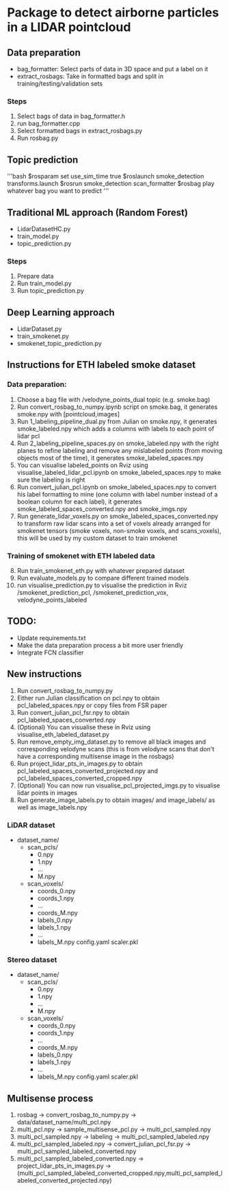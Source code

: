 # Package to detect airborne particles in a LIDAR pointcloud


## Data preparation

- bag_formatter: Select parts of data in 3D space and put a label on it
- extract_rosbags: Take in formatted bags and split in training/testing/validation sets


### Steps
1. Select bags of data in bag_formatter.h
2. run bag_formatter.cpp
3. Select formatted bags in extract_rosbags.py
4. Run rosbag.py

## Topic prediction

'''bash
$rosparam set use_sim_time true
$roslaunch smoke_detection transforms.launch
$rosrun smoke_detection scan_formatter
$rosbag play whatever bag you want to predict
'''


 ## Traditional ML approach (Random Forest)

- LidarDatasetHC.py
- train_model.py
- topic_prediction.py

### Steps

1. Prepare data
2. Run train_model.py
3. Run topic_prediction.py

 ## Deep Learning approach

- LidarDataset.py
- train_smokenet.py
- smokenet_topic_prediction.py


## Instructions for ETH labeled smoke dataset

### Data preparation:
1. Choose a bag file with /velodyne_points_dual topic (e.g. smoke.bag)
2. Run convert_rosbag_to_numpy.ipynb script on smoke.bag, it generates smoke.npy with [pointcloud,images]
3. Run 1_labeling_pipeline_dual.py from Julian on smoke.npy, it generates smoke_labeled.npy which adds a columns with labels to each point of lidar pcl
4. Run 2_labeling_pipeline_spaces.py on smoke_labeled.npy with the right planes to refine labeling and remove any mislabeled points (from moving objects most of the time), it generates smoke_labeled_spaces.npy
5. You can visualise labeled_points on Rviz using visualise_labeled_lidar_pcl.ipynb on smoke_labeled_spaces.npy to make sure the labeling is right
6. Run convert_julian_pcl.ipynb on smoke_labeled_spaces.npy to convert his label formatting to mine (one column with label number instead of a boolean column for each label), it generates smoke_labeled_spaces_converted.npy and smoke_imgs.npy
7. Run generate_lidar_voxels.py on smoke_labeled_spaces_converted.npy to transform raw lidar scans into a set of voxels already arranged for smokenet tensors (smoke voxels, non-smoke voxels, and scans_voxels), this will be used by my custom dataset to train smokenet

### Training of smokenet with ETH labeled data
8. Run train_smokenet_eth.py with whatever prepared dataset
9. Run evaluate_models.py to compare different trained models
10. run visualise_prediction.py to visualise the prediction in Rviz /smokenet_prediction_pcl, /smokenet_prediction_vox, velodyne_points_labeled

## TODO:

- Update requirements.txt
- Make the data preparation process a bit more user friendly
- Integrate FCN classifier


## New instructions

1. Run convert_rosbag_to_numpy.py
2. Either run Julian classification on pcl.npy to obtain pcl_labeled_spaces.npy or copy files from FSR paper
3. Run convert_julian_pcl_fsr.npy to obtain pcl_labeled_spaces_converted.npy
4. (Optional) You can visualise these in Rviz using visualise_eth_labeled_dataset.py
4. Run remove_empty_img_dataset.py to remove all black images and corresponding velodyne scans (this is from velodyne scans that don't have a corresponding multisense image in the rosbags)
5. Run project_lidar_pts_in_images.py to obtain pcl_labeled_spaces_converted_projected.npy and pcl_labeled_spaces_converted_cropped.npy
6. (Optional) You can now run visualise_pcl_projected_imgs.py to visualise lidar points in images
7. Run generate_image_labels.py to obtain images/ and image_labels/ as well as image_labels.npy


### LiDAR dataset

- dataset_name/
    - scan_pcls/
        - 0.npy
        - 1.npy
        - ...
        - M.npy
    - scan_voxels/
        - coords_0.npy
        - coords_1.npy
        - ...
        - coords_M.npy
        - labels_0.npy
        - labels_1.npy
        - ...
        - labels_M.npy
    config.yaml
    scaler.pkl

### Stereo dataset

- dataset_name/
    - scan_pcls/
        - 0.npy
        - 1.npy
        - ...
        - M.npy
    - scan_voxels/
        - coords_0.npy
        - coords_1.npy
        - ...
        - coords_M.npy
        - labels_0.npy
        - labels_1.npy
        - ...
        - labels_M.npy
config.yaml
scaler.pkl


## Multisense process

1. rosbag -> convert_rosbag_to_numpy.py -> data/dataset_name/multi_pcl.npy
2. multi_pcl.npy -> sample_multisense_pcl.py -> multi_pcl_sampled.npy
3. multi_pcl_sampled.npy -> labeling -> multi_pcl_sampled_labeled.npy
4. multi_pcl_sampled_labeled.npy -> convert_julian_pcl_fsr.py -> multi_pcl_sampled_labeled_converted.npy
5. multi_pcl_sampled_labeled_converted.npy -> project_lidar_pts_in_images.py -> (multi_pcl_sampled_labeled_converted_cropped.npy,multi_pcl_sampled_labeled_converted_projected.npy) 

